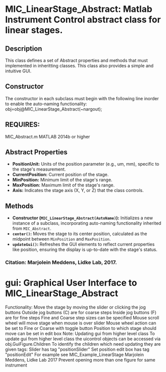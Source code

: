 # MIC_LinearStage_Abstract: Matlab Instrument Control abstract class for linear stages.
## Description
This class defines a set of Abstract properties and methods that must
implemented in inheritting classes. This class also provides a simple
and intuitive GUI.
## Constructor
The constructor in each subclass must begin with the following line
inorder to enable the auto-naming functionality:
obj=obj@MIC_LinearStage_Abstract(~nargout);
## REQUIRES:
MIC_Abstract.m
MATLAB 2014b or higher
## Abstract Properties
- **PositionUnit:** Units of the position parameter (e.g., um, mm), specific to the stage's measurement.
- **CurrentPosition:** Current position of the stage.
- **MinPosition:** Minimum limit of the stage's range.
- **MaxPosition:** Maximum limit of the stage's range.
- **Axis:** Indicates the stage axis (X, Y, or Z) that the class controls.
## Methods
- **Constructor (`MIC_LinearStage_Abstract(AutoName)`):** Initializes a new instance of a subclass, incorporating auto-naming functionality inherited from `MIC_Abstract`.
- **`center()`:** Moves the stage to its center position, calculated as the midpoint between `MinPosition` and `MaxPosition`.
- **`updateGui()`:** Refreshes the GUI elements to reflect current properties like position, ensuring the display is up-to-date with the stage's status.
### Citation: Marjolein Meddens, Lidke Lab, 2017.
# gui: Graphical User Interface to MIC_LinearStage_Abstract
Functionality:
Move the stage by moving the slider or clicking the jog buttons
Outside jog buttons (C) are for coarse steps
Inside jog buttons (F) are for fine steps
Fine and Coarse step sizes can be specified
Mouse scroll wheel will move stage when mouse is over slider
Mouse wheel action can be set to Fine or Coarse with toggle button
Position to which stage should move can be set in edit box
Note: Updating gui from higher level class
To update gui from higher level class the uicontrol objects can be
accessed via obj.GuiFigure.Children
To identify the children which need updating they are given tags:
Slider has tag "positionSlider"
Set position edit box has tag "positionEdit"
For example see MIC_Example_LinearStage
Marjolein Meddens, Lidke Lab 2017
Prevent opening more than one figure for same instrument
